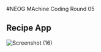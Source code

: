 #NEOG MAchine Coding Round 05

## Recipe App
![Screenshot (16)](https://github.com/jugeshraghav/mcr-05/assets/74092377/ef179fa4-be07-4460-9319-f6a5e11d2bb8)
